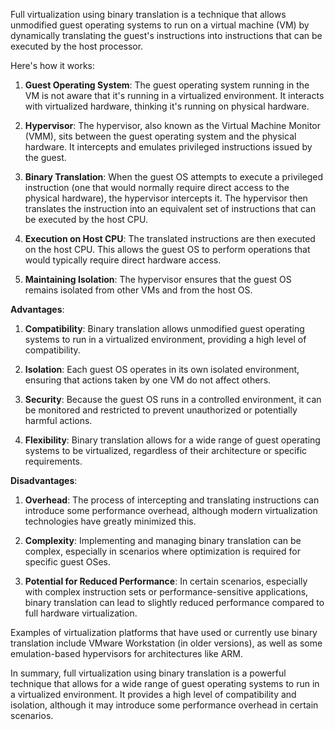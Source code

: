 Full virtualization using binary translation is a technique that allows unmodified guest operating systems to run on a virtual machine (VM) by dynamically translating the guest's instructions into instructions that can be executed by the host processor.

Here's how it works:

1. **Guest Operating System**: The guest operating system running in the VM is not aware that it's running in a virtualized environment. It interacts with virtualized hardware, thinking it's running on physical hardware.

2. **Hypervisor**: The hypervisor, also known as the Virtual Machine Monitor (VMM), sits between the guest operating system and the physical hardware. It intercepts and emulates privileged instructions issued by the guest.

3. **Binary Translation**: When the guest OS attempts to execute a privileged instruction (one that would normally require direct access to the physical hardware), the hypervisor intercepts it. The hypervisor then translates the instruction into an equivalent set of instructions that can be executed by the host CPU.

4. **Execution on Host CPU**: The translated instructions are then executed on the host CPU. This allows the guest OS to perform operations that would typically require direct hardware access.

5. **Maintaining Isolation**: The hypervisor ensures that the guest OS remains isolated from other VMs and from the host OS.

**Advantages**:

1. **Compatibility**: Binary translation allows unmodified guest operating systems to run in a virtualized environment, providing a high level of compatibility.

2. **Isolation**: Each guest OS operates in its own isolated environment, ensuring that actions taken by one VM do not affect others.

3. **Security**: Because the guest OS runs in a controlled environment, it can be monitored and restricted to prevent unauthorized or potentially harmful actions.

4. **Flexibility**: Binary translation allows for a wide range of guest operating systems to be virtualized, regardless of their architecture or specific requirements.

**Disadvantages**:

1. **Overhead**: The process of intercepting and translating instructions can introduce some performance overhead, although modern virtualization technologies have greatly minimized this.

2. **Complexity**: Implementing and managing binary translation can be complex, especially in scenarios where optimization is required for specific guest OSes.

3. **Potential for Reduced Performance**: In certain scenarios, especially with complex instruction sets or performance-sensitive applications, binary translation can lead to slightly reduced performance compared to full hardware virtualization.

Examples of virtualization platforms that have used or currently use binary translation include VMware Workstation (in older versions), as well as some emulation-based hypervisors for architectures like ARM.

In summary, full virtualization using binary translation is a powerful technique that allows for a wide range of guest operating systems to run in a virtualized environment. It provides a high level of compatibility and isolation, although it may introduce some performance overhead in certain scenarios.
